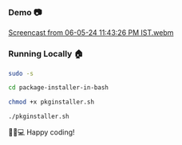 ### Demo 📷

[Screencast from 06-05-24 11:43:26 PM IST.webm](https://github.com/dakshsinghrathore/quote-gen-bash/assets/115932772/879475ee-c9f1-4fda-9fb4-92ab6285b7c5)


### Running Locally 🏠


```bash
sudo -s 
```

```bash
cd package-installer-in-bash
```

```bash
chmod +x pkginstaller.sh
```

```bash
./pkginstaller.sh
```


🏃‍♂️💻 Happy coding!
